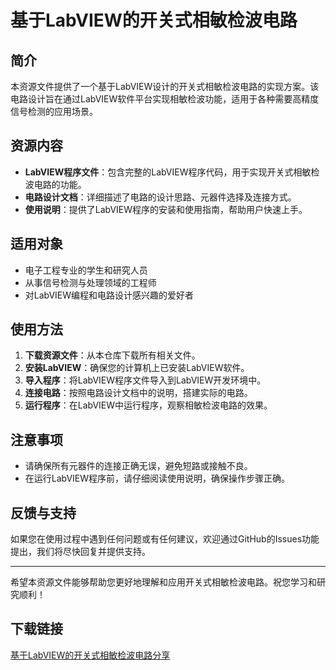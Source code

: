 # 基于LabVIEW的开关式相敏检波电路

## 简介
本资源文件提供了一个基于LabVIEW设计的开关式相敏检波电路的实现方案。该电路设计旨在通过LabVIEW软件平台实现相敏检波功能，适用于各种需要高精度信号检测的应用场景。

## 资源内容
- **LabVIEW程序文件**：包含完整的LabVIEW程序代码，用于实现开关式相敏检波电路的功能。
- **电路设计文档**：详细描述了电路的设计思路、元器件选择及连接方式。
- **使用说明**：提供了LabVIEW程序的安装和使用指南，帮助用户快速上手。

## 适用对象
- 电子工程专业的学生和研究人员
- 从事信号检测与处理领域的工程师
- 对LabVIEW编程和电路设计感兴趣的爱好者

## 使用方法
1. **下载资源文件**：从本仓库下载所有相关文件。
2. **安装LabVIEW**：确保您的计算机上已安装LabVIEW软件。
3. **导入程序**：将LabVIEW程序文件导入到LabVIEW开发环境中。
4. **连接电路**：按照电路设计文档中的说明，搭建实际的电路。
5. **运行程序**：在LabVIEW中运行程序，观察相敏检波电路的效果。

## 注意事项
- 请确保所有元器件的连接正确无误，避免短路或接触不良。
- 在运行LabVIEW程序前，请仔细阅读使用说明，确保操作步骤正确。

## 反馈与支持
如果您在使用过程中遇到任何问题或有任何建议，欢迎通过GitHub的Issues功能提出，我们将尽快回复并提供支持。

---

希望本资源文件能够帮助您更好地理解和应用开关式相敏检波电路。祝您学习和研究顺利！

## 下载链接

[基于LabVIEW的开关式相敏检波电路分享](https://pan.quark.cn/s/07c7da98db83)